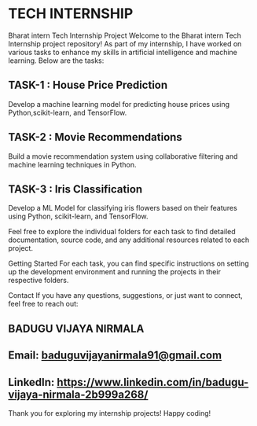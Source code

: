 # TECH INTERNSHIP
Bharat intern Tech Internship Project Welcome to the Bharat intern Tech Internship project repository! As part of my internship, I have worked on various tasks to enhance my skills in artificial intelligence and machine learning. Below are the tasks:

## TASK-1 : House Price Prediction 
Develop a machine learning model for predicting house prices using Python,scikit-learn, and TensorFlow.

## TASK-2 : Movie Recommendations
Build a movie recommendation system using collaborative filtering and machine learning techniques in Python.

## TASK-3 : Iris Classification
Develop a ML Model for classifying iris flowers based on their features using Python, scikit-learn, and TensorFlow.

Feel free to explore the individual folders for each task to find detailed documentation, source code, and any additional resources related to each project.

Getting Started For each task, you can find specific instructions on setting up the development environment and running the projects in their respective folders.

Contact If you have any questions, suggestions, or just want to connect, feel free to reach out:

## BADUGU VIJAYA NIRMALA
## Email: baduguvijayanirmala91@gmail.com
## LinkedIn: https://www.linkedin.com/in/badugu-vijaya-nirmala-2b999a268/
Thank you for exploring my internship projects! Happy coding!
